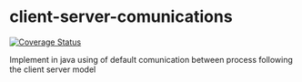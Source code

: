 # client-server-comunications

[![Coverage Status](https://coveralls.io/repos/github/FastFourierTransform/client-server-comunications/badge.svg?branch=master)](https://coveralls.io/github/FastFourierTransform/client-server-comunications?branch=master)

Implement in java using of default comunication between process following the client server model
